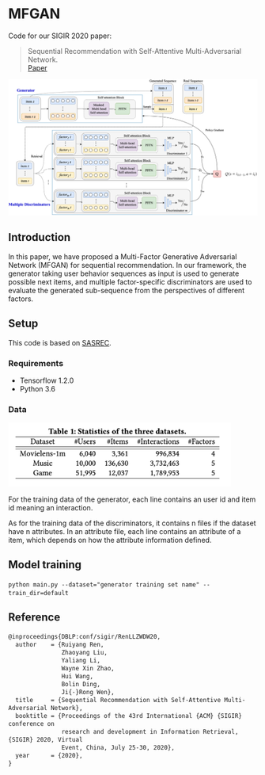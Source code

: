 # MFGAN
Code for our SIGIR 2020 paper:

>Sequential Recommendation with Self-Attentive Multi-Adversarial Network.   
>[Paper](https://dl.acm.org/doi/10.1145/3397271.3401111)

<img src="https://github.com/RUCAIBox/MFGAN/blob/master/model.png" width="750" alt="model"/>


## Introduction
In this paper, we have proposed a Multi-Factor Generative Adversarial Network (MFGAN) for sequential recommendation. In our
framework, the generator taking user behavior sequences as input is
used to generate possible next items, and multiple factor-specific discriminators are used to evaluate the generated sub-sequence from
the perspectives of different factors.

## Setup
This code is based on [SASREC](https://github.com/kang205/SASRec).

### Requirements
* Tensorflow 1.2.0
* Python 3.6

### Data
<img src="https://github.com/RUCAIBox/MFGAN/blob/master/dataset.png" width="450" alt="dataset"/>

For the training data of the generator, each line contains an user id and item id meaning an interaction. 

As for the training data of the discriminators, it contains n files if the dataset have n attributes. In an attribute file, each line contains an attribute of a item, which depends on how the attribute information defined.

## Model training
`python main.py --dataset="generator training set name" --train_dir=default`

## Reference

```
@inproceedings{DBLP:conf/sigir/RenLLZWDW20,
  author    = {Ruiyang Ren,
               Zhaoyang Liu,
               Yaliang Li,
               Wayne Xin Zhao,
               Hui Wang,
               Bolin Ding,
               Ji{-}Rong Wen},                 
  title     = {Sequential Recommendation with Self-Attentive Multi-Adversarial Network},  
  booktitle = {Proceedings of the 43rd International {ACM} {SIGIR} conference on
               research and development in Information Retrieval, {SIGIR} 2020, Virtual
               Event, China, July 25-30, 2020},                 
  year      = {2020},    
}
```
